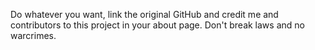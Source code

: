 Do whatever you want, link the original GitHub and credit me and contributors to this project in your about page. Don't break laws and no warcrimes.
